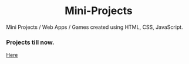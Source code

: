 <h1 align="center ">Mini-Projects</h1>

Mini Projects / Web Apps / Games created using HTML, CSS, JavaScript.

### Projects till now.

[Here](https://sarojk18.github.io/Mini-Projects/)
